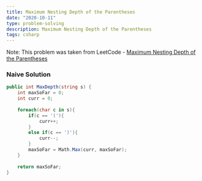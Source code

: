 ```yaml
---
title: Maximum Nesting Depth of the Parentheses
date: "2020-10-11"
type: problem-solving
description: Maximum Nesting Depth of the Parentheses
tags: csharp
---
```


Note: This problem was taken from LeetCode - [Maximum Nesting Depth of the Parentheses](https://leetcode.com/problems/maximum-nesting-depth-of-the-parentheses/)

### Naive Solution

```csharp
public int MaxDepth(string s) {
	int maxSoFar = 0;
	int curr = 0;
	
	foreach(char c in s){
		if(c == '('){
			curr++;
		}
		else if(c == ')'){
			curr--;
		}
		maxSoFar = Math.Max(curr, maxSoFar);
	}
	
	return maxSoFar;
}
```
